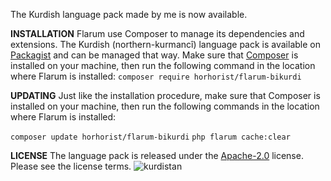 The Kurdish language pack made by me is now available. 


**INSTALLATION**
Flarum use Composer to manage its dependencies and extensions. The Kurdish (northern-kurmancî) language pack is available on [Packagist](https://packagist.org/packages/horhorist/flarum-bikurdi) and can be managed that way. Make sure that [Composer](https://getcomposer.org/) is installed on your machine, then run the following command in the location where Flarum is installed:
`composer require horhorist/flarum-bikurdi`

**UPDATING**
Just like the installation procedure, make sure that Composer is installed on your machine, then run the following commands in the location where Flarum is installed:

`
composer update horhorist/flarum-bikurdi
`
`
php flarum cache:clear
`

**LICENSE**
The language pack is released under the [Apache-2.0](https://github.com/Horhorist/flarum-bikurdi/blob/main/LICENSE) license. Please see the license terms.
![kurdistan](https://i.hizliresim.com/1dfujjv.jpg)
